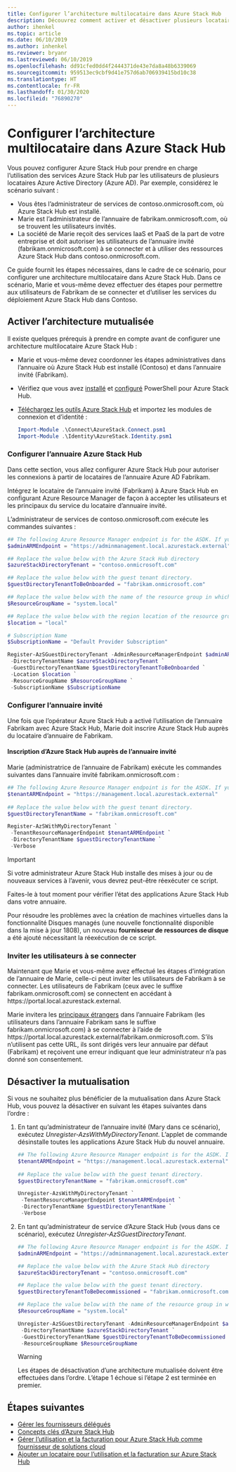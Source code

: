 ```yaml
---
title: Configurer l’architecture multilocataire dans Azure Stack Hub
description: Découvrez comment activer et désactiver plusieurs locataires Azure Active Directory dans Azure Stack Hub.
author: ihenkel
ms.topic: article
ms.date: 06/10/2019
ms.author: inhenkel
ms.reviewer: bryanr
ms.lastreviewed: 06/10/2019
ms.openlocfilehash: dd91cfed0dd4f2444371de43e7da8a48b6339069
ms.sourcegitcommit: 959513ec9cbf9d41e757d6ab706939415bd10c38
ms.translationtype: HT
ms.contentlocale: fr-FR
ms.lasthandoff: 01/30/2020
ms.locfileid: "76890270"
---
```

# <a name="configure-multi-tenancy-in-azure-stack-hub"></a>Configurer l’architecture multilocataire dans Azure Stack Hub

Vous pouvez configurer Azure Stack Hub pour prendre en charge l’utilisation des services Azure Stack Hub par les utilisateurs de plusieurs locataires Azure Active Directory (Azure AD). Par exemple, considérez le scénario suivant :

- Vous êtes l’administrateur de services de contoso.onmicrosoft.com, où Azure Stack Hub est installé.
- Marie est l’administrateur de l’annuaire de fabrikam.onmicrosoft.com, où se trouvent les utilisateurs invités.
- La société de Marie reçoit des services IaaS et PaaS de la part de votre entreprise et doit autoriser les utilisateurs de l’annuaire invité (fabrikam.onmicrosoft.com) à se connecter et à utiliser des ressources Azure Stack Hub dans contoso.onmicrosoft.com.

Ce guide fournit les étapes nécessaires, dans le cadre de ce scénario, pour configurer une architecture multilocataire dans Azure Stack Hub. Dans ce scénario, Marie et vous-même devez effectuer des étapes pour permettre aux utilisateurs de Fabrikam de se connecter et d’utiliser les services du déploiement Azure Stack Hub dans Contoso.

## <a name="enable-multi-tenancy"></a>Activer l’architecture mutualisée

Il existe quelques prérequis à prendre en compte avant de configurer une architecture multilocataire Azure Stack Hub :
  
 - Marie et vous-même devez coordonner les étapes administratives dans l’annuaire où Azure Stack Hub est installé (Contoso) et dans l’annuaire invité (Fabrikam).
 - Vérifiez que vous avez [installé](azure-stack-powershell-install.md) et [configuré](azure-stack-powershell-configure-admin.md) PowerShell pour Azure Stack Hub.
 - [Téléchargez les outils Azure Stack Hub](azure-stack-powershell-download.md) et importez les modules de connexion et d’identité :

    ```powershell
    Import-Module .\Connect\AzureStack.Connect.psm1
    Import-Module .\Identity\AzureStack.Identity.psm1
    ```

### <a name="configure-azure-stack-hub-directory"></a>Configurer l’annuaire Azure Stack Hub

Dans cette section, vous allez configurer Azure Stack Hub pour autoriser les connexions à partir de locataires de l’annuaire Azure AD Fabrikam.

Intégrez le locataire de l’annuaire invité (Fabrikam) à Azure Stack Hub en configurant Azure Resource Manager de façon à accepter les utilisateurs et les principaux du service du locataire d’annuaire invité.

L’administrateur de services de contoso.onmicrosoft.com exécute les commandes suivantes :

```powershell  
## The following Azure Resource Manager endpoint is for the ASDK. If you're in a multinode environment, contact your operator or service provider to get the endpoint.
$adminARMEndpoint = "https://adminmanagement.local.azurestack.external"

## Replace the value below with the Azure Stack Hub directory
$azureStackDirectoryTenant = "contoso.onmicrosoft.com"

## Replace the value below with the guest tenant directory. 
$guestDirectoryTenantToBeOnboarded = "fabrikam.onmicrosoft.com"

## Replace the value below with the name of the resource group in which the directory tenant registration resource should be created (resource group must already exist).
$ResourceGroupName = "system.local"

## Replace the value below with the region location of the resource group.
$location = "local"

# Subscription Name
$SubscriptionName = "Default Provider Subscription"

Register-AzSGuestDirectoryTenant -AdminResourceManagerEndpoint $adminARMEndpoint `
 -DirectoryTenantName $azureStackDirectoryTenant `
 -GuestDirectoryTenantName $guestDirectoryTenantToBeOnboarded `
 -Location $location `
 -ResourceGroupName $ResourceGroupName `
 -SubscriptionName $SubscriptionName
```

### <a name="configure-guest-directory"></a>Configurer l’annuaire invité

Une fois que l’opérateur Azure Stack Hub a activé l’utilisation de l’annuaire Fabrikam avec Azure Stack Hub, Marie doit inscrire Azure Stack Hub auprès du locataire d’annuaire de Fabrikam.

#### <a name="registering-azure-stack-hub-with-the-guest-directory"></a>Inscription d’Azure Stack Hub auprès de l’annuaire invité

Marie (administratrice de l’annuaire de Fabrikam) exécute les commandes suivantes dans l’annuaire invité fabrikam.onmicrosoft.com :

```powershell
## The following Azure Resource Manager endpoint is for the ASDK. If you're in a multinode environment, contact your operator or service provider to get the endpoint.
$tenantARMEndpoint = "https://management.local.azurestack.external"
    
## Replace the value below with the guest tenant directory.
$guestDirectoryTenantName = "fabrikam.onmicrosoft.com"

Register-AzSWithMyDirectoryTenant `
 -TenantResourceManagerEndpoint $tenantARMEndpoint `
 -DirectoryTenantName $guestDirectoryTenantName `
 -Verbose
```

> [!IMPORTANT]
> Si votre administrateur Azure Stack Hub installe des mises à jour ou de nouveaux services à l’avenir, vous devrez peut-être réexécuter ce script.
>
> Faites-le à tout moment pour vérifier l’état des applications Azure Stack Hub dans votre annuaire.
>
> Pour résoudre les problèmes avec la création de machines virtuelles dans la fonctionnalité Disques managés (une nouvelle fonctionnalité disponible dans la mise à jour 1808), un nouveau **fournisseur de ressources de disque** a été ajouté nécessitant la réexécution de ce script.

### <a name="direct-users-to-sign-in"></a>Inviter les utilisateurs à se connecter

Maintenant que Marie et vous-même avez effectué les étapes d’intégration de l’annuaire de Marie, celle-ci peut inviter les utilisateurs de Fabrikam à se connecter. Les utilisateurs de Fabrikam (ceux avec le suffixe fabrikam.onmicrosoft.com) se connectent en accédant à https\://portal.local.azurestack.external.

Marie invitera les [principaux étrangers](/azure/role-based-access-control/rbac-and-directory-admin-roles) dans l’annuaire Fabrikam (les utilisateurs dans l’annuaire Fabrikam sans le suffixe fabrikam.onmicrosoft.com) à se connecter à l’aide de https\://portal.local.azurestack.external/fabrikam.onmicrosoft.com. S’ils n’utilisent pas cette URL, ils sont dirigés vers leur annuaire par défaut (Fabrikam) et reçoivent une erreur indiquant que leur administrateur n’a pas donné son consentement.

## <a name="disable-multi-tenancy"></a>Désactiver la mutualisation

Si vous ne souhaitez plus bénéficier de la mutualisation dans Azure Stack Hub, vous pouvez la désactiver en suivant les étapes suivantes dans l’ordre :

1. En tant qu’administrateur de l’annuaire invité (Mary dans ce scénario), exécutez *Unregister-AzsWithMyDirectoryTenant*. L’applet de commande désinstalle toutes les applications Azure Stack Hub du nouvel annuaire.

    ``` PowerShell
    ## The following Azure Resource Manager endpoint is for the ASDK. If you're in a multinode environment, contact your operator or service provider to get the endpoint.
    $tenantARMEndpoint = "https://management.local.azurestack.external"
        
    ## Replace the value below with the guest tenant directory.
    $guestDirectoryTenantName = "fabrikam.onmicrosoft.com"
    
    Unregister-AzsWithMyDirectoryTenant `
     -TenantResourceManagerEndpoint $tenantARMEndpoint `
     -DirectoryTenantName $guestDirectoryTenantName `
     -Verbose 
    ```

2. En tant qu’administrateur de service d’Azure Stack Hub (vous dans ce scénario), exécutez *Unregister-AzSGuestDirectoryTenant*.

    ``` PowerShell
    ## The following Azure Resource Manager endpoint is for the ASDK. If you're in a multinode environment, contact your operator or service provider to get the endpoint.
    $adminARMEndpoint = "https://adminmanagement.local.azurestack.external"
    
    ## Replace the value below with the Azure Stack Hub directory
    $azureStackDirectoryTenant = "contoso.onmicrosoft.com"
    
    ## Replace the value below with the guest tenant directory. 
    $guestDirectoryTenantToBeDecommissioned = "fabrikam.onmicrosoft.com"
    
    ## Replace the value below with the name of the resource group in which the directory tenant registration resource should be created (resource group must already exist).
    $ResourceGroupName = "system.local"
    
    Unregister-AzSGuestDirectoryTenant -AdminResourceManagerEndpoint $adminARMEndpoint `
     -DirectoryTenantName $azureStackDirectoryTenant `
     -GuestDirectoryTenantName $guestDirectoryTenantToBeDecommissioned `
     -ResourceGroupName $ResourceGroupName
    ```

    > [!WARNING]
    > Les étapes de désactivation d’une architecture mutualisée doivent être effectuées dans l’ordre. L’étape 1 échoue si l’étape 2 est terminée en premier.

## <a name="next-steps"></a>Étapes suivantes

- [Gérer les fournisseurs délégués](azure-stack-delegated-provider.md)
- [Concepts clés d’Azure Stack Hub](azure-stack-overview.md)
- [Gérer l’utilisation et la facturation pour Azure Stack Hub comme fournisseur de solutions cloud](azure-stack-add-manage-billing-as-a-csp.md)
- [Ajouter un locataire pour l’utilisation et la facturation sur Azure Stack Hub](azure-stack-csp-howto-register-tenants.md)

